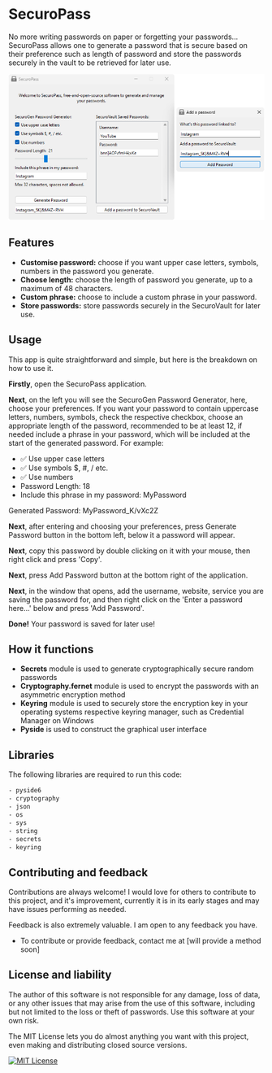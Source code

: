 
# SecuroPass

No more writing passwords on paper or forgetting your passwords... SecuroPass allows one to generate a password that is secure based on their preference such as length of password and store the passwords securely in the vault to be retrieved for later use.

<p align="center">
  <img src="preview.png" alt="SecuroPass Preview">
</p>


## Features

- **Customise password:** choose if you want upper case letters, symbols, numbers in the password you generate.
- **Choose length:** choose the length of password you generate, up to a maximum of 48 characters.
- **Custom phrase:** choose to include a custom phrase in your password.
- **Store passwords:** store passwords securely in the SecuroVault for later use.

## Usage

This app is quite straightforward and simple, but here is the breakdown on how to use it.

**Firstly**, open the SecuroPass application.  

**Next**, on the left you will see the SecuroGen Password Generator, here, choose your preferences. If you want your password to contain uppercase letters, numbers, symbols, check the respective checkbox, choose an appropriate length of the password, recommended to be at least 12, if needed include a phrase in your password, which will be included at the start of the generated password. For example:

- ✅ Use upper case letters
- ✅ Use symbols $, #, / etc.
- ✅ Use numbers
- Password Length: 18
- Include this phrase in my password: MyPassword

Generated Password: MyPassword_K/vXc2Z

**Next**, after entering and choosing your preferences, press Generate Password button in the bottom left, below it a password will appear.

**Next**, copy this password by double clicking on it with your mouse, then right click and press 'Copy'.

**Next**, press Add Password button at the bottom right of the application.

**Next**, in the window that opens, add the username, website, service you are saving the password for, and then right click on the 'Enter a password here...' below and press 'Add Password'.

**Done!** Your password is saved for later use!


## How it functions

- **Secrets** module is used to generate cryptographically secure random passwords
- **Cryptography.fernet** module is used to encrypt the passwords with an asymmetric
 encryption method
- **Keyring** module is used to securely store the encryption key in your operating systems respective keyring manager, such as Credential Manager on Windows
- **Pyside** is used to construct the graphical user interface


## Libraries

The following libraries are required to run this code:

```
- pyside6
- cryptography
- json
- os
- sys
- string
- secrets
- keyring
```


## Contributing and feedback

Contributions are always welcome! I would love for others to contribute to this project, and it's improvement, currently it is in its early stages and may have issues performing as needed.

Feedback is also extremely valuable. I am open to any feedback you have.

- To contribute or provide feedback, contact me at [will provide a method soon]


## License and liability
The author of this software is not responsible for any damage, loss of data, or any other issues that may arise from the use of this software, including but not limited to the loss or theft of passwords. Use this software at your own risk.

The MIT License lets you do almost anything you want with this project, even making and distributing closed source versions.

[![MIT License](https://img.shields.io/badge/License-MIT-green.svg)](https://choosealicense.com/licenses/mit/)